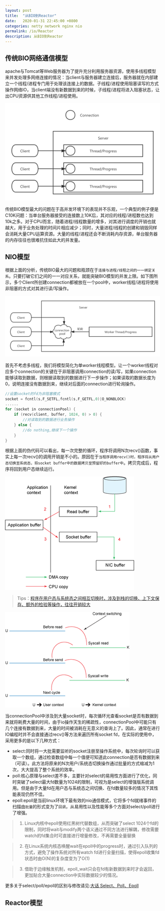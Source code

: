 ```yaml
---
layout: post
title:  "从BIO到Reactor"
date:   2020-01-31 22:45:00 +0800
categories: netty network nginx nio 
permalink: /io/Reactor
description: 从BIO到Reactor
---
```


## 传统BIO网络通信模型
apache与Tomcat等Web服务器为了提升充分利用服务器资源，使用多线程模型来并发处理多网络连接的情况：当client与服务器建立连接后，服务器就在内部建立一个线程/进程专门用于处理该连接上的数据。子线程/进程使用阻塞读写的方式操作网络IO，当client端没有新数据到来的时候，子线程/进程将进入阻塞状态，让出CPU资源供其他工作线程/进程使用。

![BIO](../resources/img/BIO.png)

传统BIO模型最大的问题在于高并发环境下的表现并不乐观，一个典型的例子便是C10K问题：当单台服务器接受的连接数上10K后，其对应的线程/进程数也达到10k之多。对于CPU而言，随着进程/线程数量的增多，对其进行调度的开销也就越大，用于业务处理的时间片相应减少；同时，大量进程/线程的创建和销毁同样会消耗大量CPU运算资源。大量的线程/进程还会不断消耗内存资源，单台服务器的内存往往也很难抗住如此大的并发量。

## NIO模型
根据上面的分析，传统BIO最大的问题和瓶颈在于`连接与进程/线程之间的一一绑定关系`。只要打破它们之间的一一对应关系，就能突破BIO模型的并发上限。如下图所示，多个Client所创建connection都被放在一个pool中，worker线程/进程将使用非阻塞的方式对其进行读/写操作。

![NIO](../resources/img/NIO.png)

首先不考虑多线程，我们将模型简化为单worker线程模型。让一个worker线程对应多个connection的关键在于非阻塞调用connection的读/写，如果connection能够读取到数据，则根据读取到的数据进行下一步操作；如果读取的数据长度为0，说明连接没有数据到来，继续对后面的connection进行轮询操作。

``` c
//设置socket的fd为非阻塞模式
socket = fcntl(s,F_SETFL,fcntl(s,F_GETFL,0)|O_NONBLOCK)
......
for (socket in connectionPool) {
    if (recv(client, buffer, 1024, 0) > 0) {
        //对读取到的数据进行业务操作
    } else {
        //do nothing,继续下一个操作
    }
}
```

根据上面的伪代码可以看出，每一次完整的循环，程序将调用N次recv()函数，事实上每一次recv()的调用开销是不小的。原因在于`当程序调用recv()时，程序将从用户态切换至系统态，将socket buffer中的数据拷贝至预留好的buffer中`。拷贝完成后，程序将回到用户态继续运行。

![data-copy](../resources/img/data-copy.gif)

> Tips：[程序在用户态与系统态之间相互切换时，涉及到栈的切换、上下文保存、额外的检验等操作，往往开销较大](https://segmentfault.com/q/1010000000522752)

![context-switch](../resources/img/context-switch.gif)

当connectionPool中涉及到大量socket时，每次循环光查看socket是否有数据到来就将耗费大量的时间，由于io操作天生的稀疏性，connectionPool中可能只有几个连接有数据到来，大量的时间被消耗在无意义的查询上了。因此，通常在进行IO编程时并不会直接通过recv()等方法来遍历所有socket fd，在实际的使用中，采用更多的是以下几种方式：

* select:同时将一大批需要监听的socket注册至操作系统中，每次轮询时可以获取一个数组，通过检查数组中每一个值便可知道此connection是否有数据到来（可读）。此方法将原来的N次用户/系统态切换操作通过批量的方式缩减为1次，大大提高了整个系统的效率。
* poll:核心原理与select差不多，主要针对select的易用性方面进行了优化，同时突破了select最大fd数量为1024的限制，可视为是select的增强版系统调用。但是由于大量fd在用户态与系统态之间切换、在fd数量较多的情况下其性能表现仍然不佳。
* epoll:epoll是当前linux环境下最有效的nio通信模式，它将多个fd就绪事件的扫描由`批量`的形式变为了`回调`，从易用性以及性能等多个方面对select/poll进行了增强。

> 1. Linux内核中epoll使用红黑树代替数组，从而突破了select 1024个fd的限制，同时将wait与modify两个语义通过不同方法进行解耦，修改需要watch的fd集合时可直接进行增量修改，不再需要全量替换

> 2. 在Linux系统内核态唤醒wait在epoll中的progress时，通过引入队列的方式，避免了操作系统对所有watch fd进行全量扫描，使得epoll收集fd状态时由O(N)的复杂度变为了O(1)

> 3. 借助于边缘触发机制，epoll_wait只会在fd有新数据到来时才会返回，更加贴合大量connection中实际数据较少的情况。

更多关于select/poll/epoll的区别与修改请见:[大话 Select、Poll、Epoll](https://cloud.tencent.com/developer/article/1005481)

## Reactor模型

